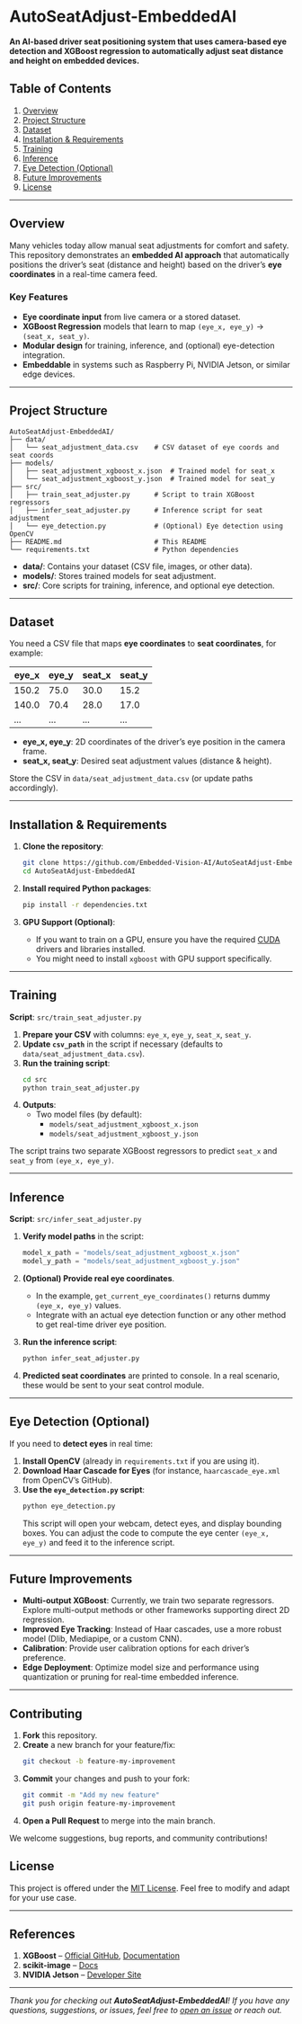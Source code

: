 # AutoSeatAdjust-EmbeddedAI

**An AI-based driver seat positioning system that uses camera-based eye detection and XGBoost regression to automatically adjust seat distance and height on embedded devices.**

## Table of Contents
1. [Overview](#overview)  
2. [Project Structure](#project-structure)  
3. [Dataset](#dataset)  
4. [Installation & Requirements](#installation--requirements)  
5. [Training](#training)  
6. [Inference](#inference)  
7. [Eye Detection (Optional)](#eye-detection-optional)  
8. [Future Improvements](#future-improvements)  
9. [License](#license)

---

## Overview
Many vehicles today allow manual seat adjustments for comfort and safety. This repository demonstrates an **embedded AI approach** that automatically positions the driver’s seat (distance and height) based on the driver’s **eye coordinates** in a real-time camera feed.  

### Key Features
- **Eye coordinate input** from live camera or a stored dataset.  
- **XGBoost Regression** models that learn to map `(eye_x, eye_y)` → `(seat_x, seat_y)`.  
- **Modular design** for training, inference, and (optional) eye-detection integration.  
- **Embeddable** in systems such as Raspberry Pi, NVIDIA Jetson, or similar edge devices.

---

## Project Structure

```
AutoSeatAdjust-EmbeddedAI/
├── data/
│   └── seat_adjustment_data.csv    # CSV dataset of eye coords and seat coords
├── models/
│   ├── seat_adjustment_xgboost_x.json  # Trained model for seat_x
│   └── seat_adjustment_xgboost_y.json  # Trained model for seat_y
├── src/
│   ├── train_seat_adjuster.py      # Script to train XGBoost regressors
│   ├── infer_seat_adjuster.py      # Inference script for seat adjustment
│   └── eye_detection.py            # (Optional) Eye detection using OpenCV
├── README.md                       # This README
└── requirements.txt                # Python dependencies
```

- **data/**: Contains your dataset (CSV file, images, or other data).  
- **models/**: Stores trained models for seat adjustment.  
- **src/**: Core scripts for training, inference, and optional eye detection.  

---

## Dataset
You need a CSV file that maps **eye coordinates** to **seat coordinates**, for example:

| eye_x | eye_y | seat_x | seat_y |
|-------|-------|--------|--------|
| 150.2 | 75.0  | 30.0   | 15.2   |
| 140.0 | 70.4  | 28.0   | 17.0   |
| ...   | ...   | ...    | ...    |

- **eye_x, eye_y**: 2D coordinates of the driver’s eye position in the camera frame.  
- **seat_x, seat_y**: Desired seat adjustment values (distance & height).

Store the CSV in `data/seat_adjustment_data.csv` (or update paths accordingly).

---

## Installation & Requirements

1. **Clone the repository**:
   ```bash
   git clone https://github.com/Embedded-Vision-AI/AutoSeatAdjust-EmbeddedAI.git
   cd AutoSeatAdjust-EmbeddedAI
   ```

2. **Install required Python packages**:
   ```bash
   pip install -r dependencies.txt
   ```

3. **GPU Support (Optional)**:  
   - If you want to train on a GPU, ensure you have the required [CUDA](https://developer.nvidia.com/cuda-zone) drivers and libraries installed.  
   - You might need to install `xgboost` with GPU support specifically.

---

## Training

**Script**: `src/train_seat_adjuster.py`

1. **Prepare your CSV** with columns: `eye_x`, `eye_y`, `seat_x`, `seat_y`.  
2. **Update `csv_path`** in the script if necessary (defaults to `data/seat_adjustment_data.csv`).  
3. **Run the training script**:
   ```bash
   cd src
   python train_seat_adjuster.py
   ```
4. **Outputs**:
   - Two model files (by default):  
     - `models/seat_adjustment_xgboost_x.json`  
     - `models/seat_adjustment_xgboost_y.json`

The script trains two separate XGBoost regressors to predict `seat_x` and `seat_y` from `(eye_x, eye_y)`.

---

## Inference

**Script**: `src/infer_seat_adjuster.py`

1. **Verify model paths** in the script:
   ```python
   model_x_path = "models/seat_adjustment_xgboost_x.json"
   model_y_path = "models/seat_adjustment_xgboost_y.json"
   ```
2. **(Optional) Provide real eye coordinates**.  
   - In the example, `get_current_eye_coordinates()` returns dummy `(eye_x, eye_y)` values.  
   - Integrate with an actual eye detection function or any other method to get real-time driver eye position.

3. **Run the inference script**:
   ```bash
   python infer_seat_adjuster.py
   ```
4. **Predicted seat coordinates** are printed to console. In a real scenario, these would be sent to your seat control module.

---

## Eye Detection (Optional)

If you need to **detect eyes** in real time:

1. **Install OpenCV** (already in `requirements.txt` if you are using it).
2. **Download Haar Cascade for Eyes** (for instance, `haarcascade_eye.xml` from OpenCV’s GitHub).
3. **Use the `eye_detection.py` script**:
   ```bash
   python eye_detection.py
   ```
   This script will open your webcam, detect eyes, and display bounding boxes. You can adjust the code to compute the eye center `(eye_x, eye_y)` and feed it to the inference script.

---

## Future Improvements

- **Multi-output XGBoost**: Currently, we train two separate regressors. Explore multi-output methods or other frameworks supporting direct 2D regression.  
- **Improved Eye Tracking**: Instead of Haar cascades, use a more robust model (Dlib, Mediapipe, or a custom CNN).  
- **Calibration**: Provide user calibration options for each driver’s preference.  
- **Edge Deployment**: Optimize model size and performance using quantization or pruning for real-time embedded inference.

---

## Contributing

1. **Fork** this repository.  
2. **Create** a new branch for your feature/fix:
   ```bash
   git checkout -b feature-my-improvement
   ```
3. **Commit** your changes and push to your fork:
   ```bash
   git commit -m "Add my new feature"
   git push origin feature-my-improvement
   ```
4. **Open a Pull Request** to merge into the main branch.

We welcome suggestions, bug reports, and community contributions!

## License
This project is offered under the [MIT License](https://opensource.org/licenses/MIT). Feel free to modify and adapt for your use case.  

---

## References

1. **XGBoost** – [Official GitHub](https://github.com/dmlc/xgboost), [Documentation](https://xgboost.readthedocs.io/)  
2. **scikit-image** – [Docs](https://scikit-image.org/docs/stable/)  
3. **NVIDIA Jetson** – [Developer Site](https://developer.nvidia.com/embedded-computing)

---

_Thank you for checking out **AutoSeatAdjust-EmbeddedAI**! If you have any questions, suggestions, or issues, feel free to [open an issue](../../issues) or reach out._

